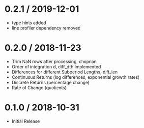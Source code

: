 # 0.2.1 / 2019-12-01

  * type hints added
  * line profiler dependency removed

# 0.2.0 / 2018-11-23

  * Trim NaN rows after processing, chopnan
  * Order of integration d, diff_dth implemented
  * Differences for different Subperiod Lengths, diff_len
  * Continuous Returns (log differences, exponential growth rates)
  * Discrete Returns (percentage change)
  * Rate of Change (quotients)

# 0.1.0 / 2018-10-31

  * Initial Release
